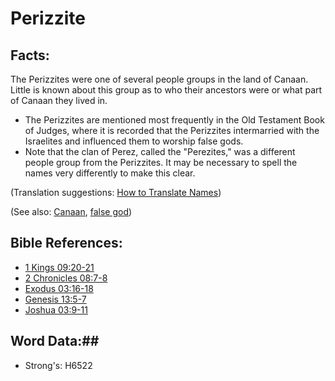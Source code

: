 # Perizzite #

## Facts: ##

​The Perizzites were one of several people groups in the land of Canaan. Little is known about this group as to who their ancestors were or what part of Canaan they lived in.

* The Perizzites are mentioned most frequently in the Old Testament Book of Judges, where it is recorded that the Perizzites intermarried with the Israelites and influenced them to worship false gods.
* Note that the clan of Perez, called the "Perezites," was a different people group from the Perizzites. It may be necessary to spell the names very differently to make this clear.

(Translation suggestions: [How to Translate Names](rc://en/ta/man/translate/translate-names))

(See also: [Canaan](canaan.md), [false god](../kt/falsegod.md))

## Bible References: ##

* [1 Kings 09:20-21](rc://en/tn/help/1ki/09/20)
* [2 Chronicles 08:7-8](rc://en/tn/help/2ch/08/07)
* [Exodus 03:16-18](rc://en/tn/help/exo/03/16)
* [Genesis 13:5-7](rc://en/tn/help/gen/13/05)
* [Joshua 03:9-11](rc://en/tn/help/jos/03/09)

## Word Data:##

* Strong's: H6522
